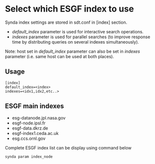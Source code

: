 # Select which ESGF index to use

Synda index settings are stored in sdt.conf in [index] section.

* *default_index* parameter is used for interactive search operations.
* *indexes* parameter is used for parallel searches (to improve response time by distributing queries on several indexes simultaneously).

Note: host set in *default_index* parameter can also be set in *indexes* parameter (i.e. same host can be used at both places).

## Usage

    [index]
    default_index=<index>
    indexes=<idx1,idx2,etc..>

## ESGF main indexes

* esg-datanode.jpl.nasa.gov
* esgf-node.ipsl.fr
* esgf-data.dkrz.de
* esgf-index1.ceda.ac.uk
* esg.ccs.ornl.gov

Complete ESGF index list can be display using command below

    synda param index_node
